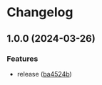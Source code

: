 # Changelog

## 1.0.0 (2024-03-26)


### Features

* release ([ba4524b](https://github.com/gravity-ui/illustrations/commit/ba4524b8a3f849614d4553aab57776ec05708d8c))

